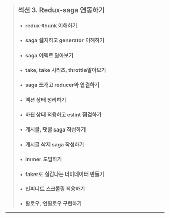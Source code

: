 > ## 섹션 3. Redux-saga 연동하기
>- ### redux-thunk 이해하기  
>- ### saga 설치하고 generator 이해하기  
>- ### saga 이펙트 알아보기  
>- ### take, take 시리즈, throttle알아보기  
>- ### saga 쪼개고 reducer와 연결하기  
>- ### 액션 상태 정리하기  
>- ### 바뀐 상태 적용하고 eslint 점검하기  
>- ### 게시글, 댓글 saga 작성하기  
>- ### 게시글 삭제 saga 작성하기  
>- ### immer 도입하기  
>- ### faker로 실감나는 더미데이터 만들기  
>- ### 인피니트 스크롤링 적용하기  
>- ### 팔로우, 언팔로우 구현하기  
----